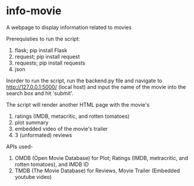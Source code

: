 # info-movie
A webpage to display information related to movies

Prerequisties to run the script:
  1. flask; pip install Flask 
  2. request; pip install request
  3. requests; pip install requests
  4. json
  
Inorder to run the script, run the backend.py file and navigate to http://127.0.0.1:5000/ (local host) 
and input the name of the movie into the search box and hit 'submit'.

The script will render another HTML page with the movie's
  1. ratings (IMDB, metacritic, and rotten tomatoes) 
  2. plot summary
  3. embedded video of the movie's trailer
  4. 3 (unformated) reviews 
  
APIs used-
  1. OMDB (Open Movie Database) for Plot; Ratings (IMDB, metracritic, and rotten tomatoes), and IMDB ID 
  2. TMDB (The Movie Database) for Reviews, Movie Trailer (Embedded youtube video)
    
